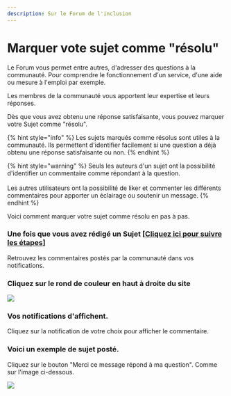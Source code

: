 ```yaml
---
description: Sur le Forum de l'inclusion
---
```


# Marquer vote sujet comme "résolu"

Le Forum vous permet entre autres, d'adresser des questions à la communauté. Pour comprendre le fonctionnement d'un service, d'une aide ou mesure à l'emploi par exemple.

Les membres de la communauté vous apportent leur expertise et leurs réponses.

Dès que vous avez obtenu une réponse satisfaisante, vous pouvez marquer votre Sujet comme "résolu".

{% hint style="info" %}
Les sujets marqués comme résolus sont utiles à la communauté. Ils permettent d'identifier facilement si une question a déjà obtenu une réponse satisfaisante ou non.
{% endhint %}

{% hint style="warning" %}
Seuls les auteurs d'un sujet ont la possibilité d'identifier un commentaire comme répondant à la question. \
\
Les autres utilisateurs ont la possibilité de liker et commenter les différents commentaires pour apporter un éclairage ou soutenir un message.
{% endhint %}

Voici comment marquer votre sujet comme résolu en pas à pas.



### Une fois que vous avez rédigé un Sujet \[[Cliquez ici pour suivre les étapes](postez-un-sujet.md)]

Retrouvez les commentaires postés par la communauté dans vos notifications.

###

### Cliquez sur le rond de couleur en haut à droite du site

![](<../.gitbook/assets/image (13).png>)



### Vos notifications d'affichent.

Cliquez sur la notification de votre choix pour afficher le commentaire.



### Voici un exemple de sujet posté.

Cliquez sur le bouton "Merci ce message répond à ma question". Comme sur l'image ci-dessous.

![](../.gitbook/assets/resolu.png)
